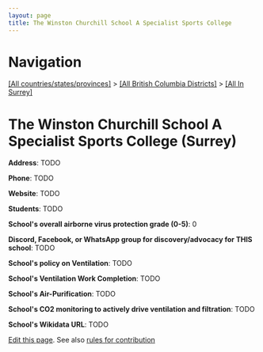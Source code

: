 ```yaml
---
layout: page
title: The Winston Churchill School A Specialist Sports College
---
```

# Navigation

[[All countries/states/provinces]](../../..) > [[All British Columbia Districts]](../..) > [[All In Surrey]](..)

# The Winston Churchill School A Specialist Sports College (Surrey)

**Address**: TODO

**Phone**: TODO

**Website**: TODO

**Students**: TODO

**School's overall airborne virus protection grade (0-5)**: 0

**Discord, Facebook, or WhatsApp group for discovery/advocacy for THIS school**: TODO

**School's policy on Ventilation**: TODO

**School's Ventilation Work Completion**: TODO

**School's Air-Purification**: TODO

**School's CO2 monitoring to actively drive ventilation and filtration**: TODO

**School's Wikidata URL**: TODO


[Edit this page](https://github.com/ventilate-schools/BC/edit/main/./Surrey/The_Winston_Churchill_School_A_Specialist_Sports_College.md). See also [rules for contribution](../../../contribution-rules/)